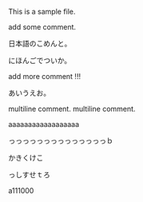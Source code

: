 This is a sample file.

add some comment.


日本語のこめんと。

にほんごでついか。

add more comment !!!

あいうえお。

multiline comment.
multiline comment.


aaaaaaaaaaaaaaaaaa

っっっっっっっっっっっっっっｂ

かきくけこ


っしすせｔろ

a111000
